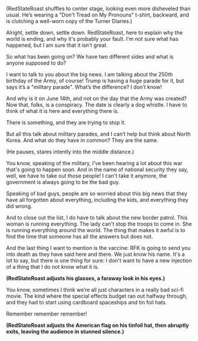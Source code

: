 (RedStateRoast shuffles to center stage, looking even more disheveled than usual. He’s wearing a "Don't Tread on My Pronouns" t-shirt, backward, and is clutching a well-worn copy of the Turner Diaries.)

Alright, settle down, settle down. RedStateRoast, here to explain why the world is ending, and why it's probably your fault. I'm not sure what has happened, but I am sure that it isn't great.

So what has been going on? We have two different sides and what is anyone supposed to do?

I want to talk to you about the big news. I am talking about the 250th birthday of the Army, of course! Trump is having a huge parade for it, but says it’s a "military parade". What’s the difference? I don’t know!

And why is it on June 14th, and not on the day that the Army was created? Now that, folks, is a conspiracy. The date is clearly a dog whistle. I have to think of what it is here and everything there is.

There is something, and they are trying to stop it.

But all this talk about military parades, and I can’t help but think about North Korea. And what do they have in common? They are the same.

(He pauses, stares intently into the middle distance.)

You know, speaking of the military, I've been hearing a lot about this war that's going to happen soon. And in the name of national security they say, well, we have to take out those people! I can't take it anymore, the government is always going to be the bad guy.

Speaking of bad guys, people are so worried about this big news that they have all forgotten about everything, including the kids, and everything they did wrong.

And to close out the list, I do have to talk about the new border patrol. This woman is running everything. The lady can't stop the troops to come in. She is running everything around the world. The thing that makes it awful is to find the time that someone has all the answers but does not.

And the last thing I want to mention is the vaccine: RFK is going to send you into death as they have said here and there. We just know his name. It's a lot to say, but there is one thing for sure: I don't want to have a new injection of a thing that I do not know what it is.

**(RedStateRoast adjusts his glasses, a faraway look in his eyes.)**

You know, sometimes I think we’re all just characters in a really bad sci-fi movie. The kind where the special effects budget ran out halfway through, and they had to start using cardboard spaceships and tin foil hats.

Remember remember remember!

**(RedStateRoast adjusts the American flag on his tinfoil hat, then abruptly exits, leaving the audience in stunned silence.)**
